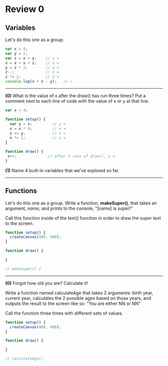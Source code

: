 # Review 0

## Variables

Let's do this one as a group:

```javascript
var x = 4;      
var y = 2;
var z = x + y;    // z =
x = x + x + z;    // x =
y = z * 2;        // y =
z--;              // z =
z *= 2;           // z =
console.log(x + z - y);   // =
```

---

**(0)** What is the value of x after the draw() has run three times? Put a comment next to each line of code with the value of x or y at that line.

```javascript
var x = 4;

function setup() {
  var y = x;         // y =
  x = x * 4;         // x =
  x += y;            // x =
  x *= 1;            // x =
}

function draw() {
 x++;              // after 3 runs of draw(), x =
}

```

**(1)** Name 4 built-in variables that we've explored so far.

---

## Functions

Let's do this one as a group. Write  a function, **makeSuper()**, that takes an argument, *name*, and prints to the console, "[name] is super!"

Call this function inside of the text() function in order to draw the super text to the screen.


```javascript
function setup() {
  createCanvas(400, 400);
}

function draw() {

}

// makeSuper() {

```

---

**(0)** Forgot how old you are? Calculate it!

Write a function named calculateAge that takes 2 arguments: birth year, current year, calculates the 2 possible ages based on those years, and outputs the result to the screen like so: "You are either NN or NN"

Call the function three times with different sets of values.


```javascript
function setup() {
  createCanvas(400, 400);
}

function draw() {

}

// calculateAge()

```
